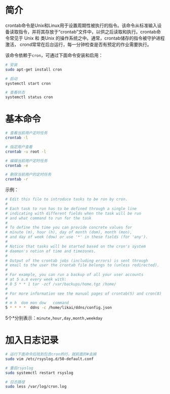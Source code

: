 # 简介
crontab命令是Unix和Linux用于设置周期性被执行的指令。该命令从标准输入设备读取指令，并将其存放于“crontab”文件中，以供之后读取和执行。crontab命令常见于 Unix 和 类Unix 的操作系统之中。通常，crontab储存的指令被守护进程激活， crond常常在后台运行，每一分钟检查是否有预定的作业需要执行。

该命令依赖于`cron`，可通过下面命令安装和启用：
```bash
# 安装
sudo apt-get install cron

# 启动
systemctl start cron

# 查看状态
systemctl status cron
```

<!-- more -->

# 基本命令
```bash
# 查看当前用户定时任务
crontab -l

# 指定用户查看
crontab -u root -l

# 编辑当前用户定时任务
crontab -e

# 删除当前用户的定时任务
crontab -r
```


示例：
```bash
# Edit this file to introduce tasks to be run by cron.
#
# Each task to run has to be defined through a single line
# indicating with different fields when the task will be run
# and what command to run for the task
#
# To define the time you can provide concrete values for
# minute (m), hour (h), day of month (dom), month (mon),
# and day of week (dow) or use '*' in these fields (for 'any').
#
# Notice that tasks will be started based on the cron's system
# daemon's notion of time and timezones.
#
# Output of the crontab jobs (including errors) is sent through
# email to the user the crontab file belongs to (unless redirected).
#
# For example, you can run a backup of all your user accounts
# at 5 a.m every week with:
# 0 5 * * 1 tar -zcf /var/backups/home.tgz /home/
#
# For more information see the manual pages of crontab(5) and cron(8)
#
# m h  dom mon dow   command
5 * * * *  ddns -c /home/likai/ddns/config.json
```

5个*分别表示：`minute,hour,day,month,weekday`

# 加入日志记录
```bash
# 运行下面命令后找到包含cron的行，就前面的#去掉
sudo vim /etc/rsyslog.d/50-default.conf

# 重启rsyslog
sudo systemctl restart rsyslog

# 日志路径
sudo less /var/log/cron.log
```